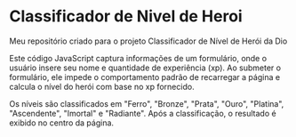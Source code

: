 # Classificador de Nivel de Heroi
Meu repositório criado para o projeto Classificador de Nível de Herói da Dio

Este código JavaScript captura informações de um formulário, onde o usuário insere seu nome e quantidade de experiência (xp). Ao submeter o formulário, ele impede o comportamento padrão de recarregar a página e calcula o nível do herói com base no xp fornecido.

Os níveis são classificados em "Ferro", "Bronze", "Prata", "Ouro", "Platina", "Ascendente", "Imortal" e "Radiante". Após a classificação, o resultado é exibido no centro da página.

